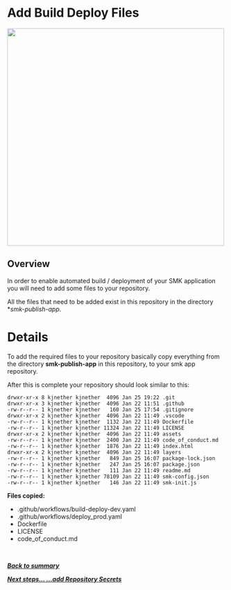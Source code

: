 # Add Build Deploy Files

<img src="https://lh3.googleusercontent.com/pw/ACtC-3d9oiZBEHAhC5itlp0r42IEk1qm2bAvIlnGCj7oBHOJOGt_rBaTn66XELEqb3T1fhLgZe7Shsjkv0Zt-zvzJ42gb_zJYqr-eiIvz_Fwo3-_GdXP_ETGGfJPybWmFO8yuNQrltOOvPy3j4Je68CLx0HDew=w999-h562-no?authuser=0" width="500">

## Overview

In order to enable automated build / deployment of your SMK application you will
need to add some files to your repository.

All the files that need to be added exist in this repository in 
the directory **smk-publish-app*. 

# Details

To add the required files to your repository basically copy everything 
from the directory **smk-publish-app** in this repository, to your smk
app repository.

After this is complete your repository should look similar to this:

```
drwxr-xr-x 8 kjnether kjnether  4096 Jan 25 19:22 .git
drwxr-xr-x 3 kjnether kjnether  4096 Jan 22 11:51 .github
-rw-r--r-- 1 kjnether kjnether   160 Jan 25 17:54 .gitignore
drwxr-xr-x 2 kjnether kjnether  4096 Jan 22 11:49 .vscode
-rw-r--r-- 1 kjnether kjnether  1132 Jan 22 11:49 Dockerfile
-rw-r--r-- 1 kjnether kjnether 11324 Jan 22 11:49 LICENSE
drwxr-xr-x 2 kjnether kjnether  4096 Jan 22 11:49 assets
-rw-r--r-- 1 kjnether kjnether  2400 Jan 22 11:49 code_of_conduct.md
-rw-r--r-- 1 kjnether kjnether  1876 Jan 22 11:49 index.html
drwxr-xr-x 2 kjnether kjnether  4096 Jan 22 11:49 layers
-rw-r--r-- 1 kjnether kjnether   849 Jan 25 16:07 package-lock.json
-rw-r--r-- 1 kjnether kjnether   247 Jan 25 16:07 package.json
-rw-r--r-- 1 kjnether kjnether   111 Jan 22 11:49 readme.md
-rw-r--r-- 1 kjnether kjnether 78109 Jan 22 11:49 smk-config.json
-rw-r--r-- 1 kjnether kjnether   146 Jan 22 11:49 smk-init.js
```

**Files copied:**
* .github/workflows/build-deploy-dev.yaml
* .github/workflows/deploy_prod.yaml
* Dockerfile
* LICENSE
* code_of_conduct.md


<br>

***[Back to summary](./summary.md)***

***[Next steps...  ...add Repository Secrets](./addSecrets.md)***